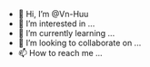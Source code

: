 - 👋 Hi, I’m @Vn-Huu
- 👀 I’m interested in ...
- 🌱 I’m currently learning ...
- 💞️ I’m looking to collaborate on ...
- 📫 How to reach me ...

<!---
Vn-Huu/Vn-Huu is a ✨ special ✨ repository because its `README.md` (this file) appears on your GitHub profile.
You can click the Preview link to take a look at your changes.
--->
